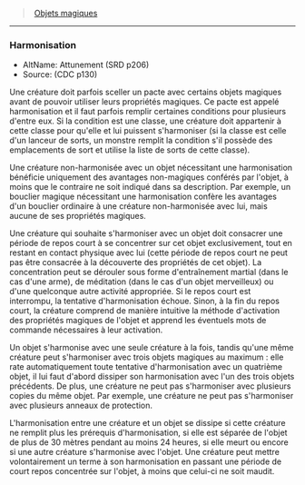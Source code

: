 ﻿> [Objets magiques](hd_magicitems.md)

---

### Harmonisation

- AltName: Attunement (SRD p206)
- Source: (CDC p130)

Une créature doit parfois sceller un pacte avec certains objets magiques avant de pouvoir utiliser leurs propriétés magiques. Ce pacte est appelé harmonisation et il faut parfois remplir certaines conditions pour plusieurs d'entre eux. Si la condition est une classe, une créature doit appartenir à cette classe pour qu'elle et lui puissent s'harmoniser (si la classe est celle d'un lanceur de sorts, un monstre remplit la condition s'il possède des emplacements de sort et utilise la liste de sorts de cette classe).

Une créature non-harmonisée avec un objet nécessitant une harmonisation bénéficie uniquement des avantages non-magiques conférés par l'objet, à moins que le contraire ne soit indiqué dans sa description. Par exemple, un bouclier magique nécessitant une harmonisation confère les avantages d'un bouclier ordinaire à une créature non-harmonisée avec lui, mais aucune de ses propriétés magiques.

Une créature qui souhaite s'harmoniser avec un objet doit consacrer une période de repos court à se concentrer sur cet objet exclusivement, tout en restant en contact physique avec lui (cette période de repos court ne peut pas être consacrée à la découverte des propriétés de cet objet). La concentration peut se dérouler sous forme d'entraînement martial (dans le cas d'une arme), de méditation (dans le cas d'un objet merveilleux) ou d'une quelconque autre activité appropriée. Si le repos court est interrompu, la tentative d'harmonisation échoue. Sinon, à la fin du repos court, la créature comprend de manière intuitive la méthode d'activation des propriétés magiques de l'objet et apprend les éventuels mots de commande nécessaires à leur activation.

Un objet s'harmonise avec une seule créature à la fois, tandis qu'une même créature peut s'harmoniser avec trois objets magiques au maximum : elle rate automatiquement toute tentative d'harmonisation avec un quatrième objet, il lui faut d'abord dissiper son harmonisation avec l'un des trois objets précédents. De plus, une créature ne peut pas s'harmoniser avec plusieurs copies du même objet. Par exemple, une créature ne peut pas s'harmoniser avec plusieurs anneaux de protection.

L'harmonisation entre une créature et un objet se dissipe si cette créature ne remplit plus les prérequis d'harmonisation, si elle est séparée de l'objet de plus de 30 mètres pendant au moins 24 heures, si elle meurt ou encore si une autre créature s'harmonise avec l'objet. Une créature peut mettre volontairement un terme à son harmonisation en passant une période de court repos concentrée sur l'objet, à moins que celui-ci ne soit maudit.

